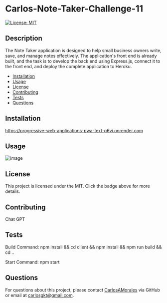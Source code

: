 # Carlos-Note-Taker-Challenge-11

[![License: MIT](https://img.shields.io/badge/License-MIT-yellow.svg)](https://opensource.org/licenses/MIT)

## Description

The Note Taker application is designed to help small business owners write, save, and manage notes effectively. The application's front end is already built, and the task is to develop the back end using Express.js, connect it to the front end, and deploy the complete application to Heroku.

- [Installation](#installation)
- [Usage](#usage)
- [License](#license)
- [Contributing](#contributing)
- [Tests](#tests)
- [Questions](#questions)

## Installation

https://progressive-web-applications-pwa-text-q6vi.onrender.com


## Usage

![image](https://github.com/carlosamorales/Progressive-Web-Applications-PWA-Text-Editor-Carlos-Challenge-19/assets/7796766/27ce201b-f754-4839-82f0-1ce3ffcf980b)



## License

This project is licensed under the MIT. Click the badge above for more details.

## Contributing

Chat GPT

## Tests

Build Command: npm install && cd client && npm install && npm run build && cd ..


Start Command: npm start 

## Questions

For questions about this project, please contact [CarlosAMorales](https://github.com/CarlosAMorales) via GitHub or email at carlosgkt@gmail.com.
